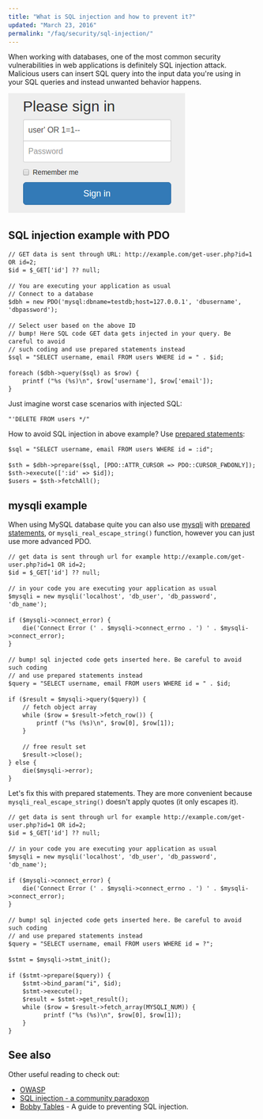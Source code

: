 ```yaml
---
title: "What is SQL injection and how to prevent it?"
updated: "March 23, 2016"
permalink: "/faq/security/sql-injection/"
---
```


When working with databases, one of the most common security vulnerabilities in
web applications is definitely SQL injection attack. Malicious users can insert
SQL query into the input data you're using in your SQL queries and instead unwanted
behavior happens.

![SQL injection](/images/faq/security/sql-injection.png "SQL injection")

## SQL injection example with PDO

```php?start_inline=1
// GET data is sent through URL: http://example.com/get-user.php?id=1 OR id=2;
$id = $_GET['id'] ?? null;

// You are executing your application as usual
// Connect to a database
$dbh = new PDO('mysql:dbname=testdb;host=127.0.0.1', 'dbusername', 'dbpassword');

// Select user based on the above ID
// bump! Here SQL code GET data gets injected in your query. Be careful to avoid
// such coding and use prepared statements instead
$sql = "SELECT username, email FROM users WHERE id = " . $id;

foreach ($dbh->query($sql) as $row) {
    printf ("%s (%s)\n", $row['username'], $row['email']);
}
```

Just imagine worst case scenarios with injected SQL:

```text
"'DELETE FROM users */"
```

How to avoid SQL injection in above example? Use [prepared statements](http://php.net/manual/en/pdo.prepare.php):

```php?start_inline=1
$sql = "SELECT username, email FROM users WHERE id = :id";

$sth = $dbh->prepare($sql, [PDO::ATTR_CURSOR => PDO::CURSOR_FWDONLY]);
$sth->execute([':id' => $id]);
$users = $sth->fetchAll();
```

## mysqli example

When using MySQL database quite you can also use [mysqli](http://php.net/mysqli) with [prepared statements](http://php.net/manual/en/mysqli.prepare.php), or `mysqli_real_escape_string()` function, however you can just use more advanced PDO.

```php?start_inline=1
// get data is sent through url for example http://example.com/get-user.php?id=1 OR id=2;
$id = $_GET['id'] ?? null;

// in your code you are executing your application as usual
$mysqli = new mysqli('localhost', 'db_user', 'db_password', 'db_name');

if ($mysqli->connect_error) {
    die('Connect Error (' . $mysqli->connect_errno . ') ' . $mysqli->connect_error);
}

// bump! sql injected code gets inserted here. Be careful to avoid such coding
// and use prepared statements instead
$query = "SELECT username, email FROM users WHERE id = " . $id;

if ($result = $mysqli->query($query)) {
    // fetch object array
    while ($row = $result->fetch_row()) {
        printf ("%s (%s)\n", $row[0], $row[1]);
    }

    // free result set
    $result->close();
} else {
    die($mysqli->error);
}
```

Let's fix this with prepared statements. They are more convenient because
`mysqli_real_escape_string()` doesn't apply quotes (it only escapes it).

```php?start_inline=1
// get data is sent through url for example http://example.com/get-user.php?id=1 OR id=2;
$id = $_GET['id'] ?? null;

// in your code you are executing your application as usual
$mysqli = new mysqli('localhost', 'db_user', 'db_password', 'db_name');

if ($mysqli->connect_error) {
    die('Connect Error (' . $mysqli->connect_errno . ') ' . $mysqli->connect_error);
}

// bump! sql injected code gets inserted here. Be careful to avoid such coding
// and use prepared statements instead
$query = "SELECT username, email FROM users WHERE id = ?";

$stmt = $mysqli->stmt_init();

if ($stmt->prepare($query)) {
    $stmt->bind_param("i", $id);
    $stmt->execute();
    $result = $stmt->get_result();
    while ($row = $result->fetch_array(MYSQLI_NUM)) {
    	  printf ("%s (%s)\n", $row[0], $row[1]);
    }
}
```

## See also

Other useful reading to check out:

* [OWASP](https://www.owasp.org/index.php/SQL_Injection)
* [SQL injection - a community paradoxon](http://the-phlog.tumblr.com/post/129182968120/sql-injection-a-community-paradoxon)
* [Bobby Tables](http://bobby-tables.com/) - A guide to preventing SQL injection.
